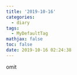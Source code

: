 ```yaml
---
title: '2019-10-16'
categories:
  - diary
tags:
  - MyDefaultTag
mathjax: false
toc: false
date: 2019-10-16 02:24:38
---
```

omit
<!--more-->
